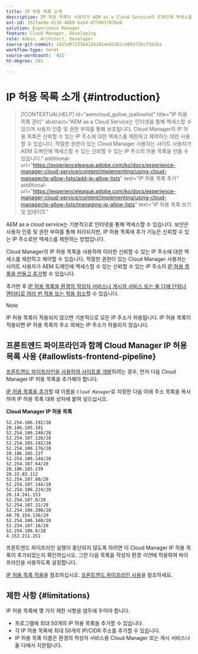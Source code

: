 ```yaml
---
title: IP 허용 목록 소개
description: IP 허용 목록이 사용자가 AEM as a Cloud Service의 도메인에 액세스할 수 있는 주소를 제한하는 방법에 대해 알아봅니다.
exl-id: 352fae8e-d116-40b0-ba54-d7f001f076e8
solution: Experience Manager
feature: Cloud Manager, Developing
role: Admin, Architect, Developer
source-git-commit: 1415d07235641262814e81362c806572bcf582ba
workflow-type: tm+mt
source-wordcount: '421'
ht-degree: 26%

---
```



# IP 허용 목록 소개 {#introduction}

>[!CONTEXTUALHELP]
>id="aemcloud_golive_ipallowlist"
>title="IP 허용 목록 관리"
>abstract="AEM as a Cloud Service는 인터넷을 통해 액세스할 수 있으며 사용자 인증 및 권한 부여를 통해 보호됩니다. Cloud Manager의 IP 허용 목록은 신뢰할 수 있는 IP 주소에 대한 액세스를 제한하고 제어하는 데만 사용할 수 있습니다. 적절한 권한이 있는 Cloud Manager 사용자는 사이트 사용자가 AEM 도메인에 액세스할 수 있는 신뢰할 수 있는 IP 주소의 허용 목록을 만들 수 있습니다."
>additional-url="https://experienceleague.adobe.com/ko/docs/experience-manager-cloud-service/content/implementing/using-cloud-manager/ip-allow-lists/add-ip-allow-lists" text="IP 허용 목록 추가"
>additional-url="https://experienceleague.adobe.com/ko/docs/experience-manager-cloud-service/content/implementing/using-cloud-manager/ip-allow-lists/managing-ip-allow-lists" text="IP 허용 목록 보기 및 업데이트"

AEM as a cloud service는 기본적으로 인터넷을 통해 액세스할 수 있습니다. 보안은 사용자 인증 및 권한 부여를 통해 처리되지만, IP 허용 목록에 추가 기능은 신뢰할 수 있는 IP 주소로만 액세스를 제한하는 방법입니다.

Cloud Manager의 IP 허용 목록을 사용하여 이러한 신뢰할 수 있는 IP 주소에 대한 액세스를 제한하고 제어할 수 있습니다. 적절한 권한이 있는 Cloud Manager 사용자는 사이트 사용자가 AEM 도메인에 액세스할 수 있는 신뢰할 수 있는 IP 주소의 [IP 허용 목록을 만들고 추가](/help/implementing/cloud-manager/ip-allow-lists/add-ip-allow-lists.md)할 수 있습니다.

추가한 후 [IP 허용 목록을 환경의 작성자 서비스나 게시자 서비스 또는 둘 다에 단위나 엔터티로 여러 번 적용 또는 적용 취소](/help/implementing/cloud-manager/ip-allow-lists/apply-allow-list.md)할 수 있습니다.

>[!NOTE]
>
>IP 허용 목록이 적용되지 않으면 기본적으로 모든 IP 주소가 허용됩니다. IP 허용 목록이 적용되면 IP 허용 목록의 주소 외에는 IP 주소가 허용되지 않습니다.

## 프론트엔드 파이프라인과 함께 Cloud Manager IP 허용 목록 사용 {#allowlists-frontend-pipeline}

[프론트엔드 파이프라인을 사용하여 사이트를 개발](/help/implementing/developing/introduction/developing-with-front-end-pipelines.md)하려는 경우, 먼저 다음 Cloud Manager IP 허용 목록을 추가해야 합니다.

[IP 허용 목록을 추가](/help/implementing/cloud-manager/ip-allow-lists/add-ip-allow-lists.md#add-cm-allowlist)할 때 이름을 *`Cloud Manager`*&#x200B;로 지정한 다음 아래 주소 목록을 복사하여 IP 허용 목록 대화 상자에 붙여 넣으십시오.

**Cloud Manager IP 허용 목록**

```text
52.254.106.192/28
20.186.185.181
52.254.106.240/28
52.254.107.128/28
52.254.105.192/28
52.254.106.176/28
20.186.185.227
52.254.106.144/28
52.254.107.64/28
20.186.185.239
20.22.83.112
52.254.107.80/28
52.254.107.144/28
52.254.106.224/28
20.14.241.153
52.254.107.0/28
52.254.107.32/28
52.254.106.208/28
40.70.154.136/29
52.254.106.160/28
52.254.107.16/28
52.254.106.0/28
4.152.211.251
```

프론트엔드 파이프라인 실행이 중단되지 않도록 하려면 이 Cloud Manager IP 허용 목록이 추가되었는지 확인하십시오. 그런 다음 목록을 작성자 환경 *이전*&#x200B;에 적용하여 파이프라인을 사용하도록 설정합니다.

[IP 허용 목록 적용](/help/implementing/cloud-manager/ip-allow-lists/apply-allow-list.md)을 참조하십시오.
[프론트엔드 파이프라인 사용](/help/sites-cloud/administering/site-creation/enable-front-end-pipeline.md)을 참조하세요.


## 제한 사항 {#limitations}

IP 허용 목록에 몇 가지 제한 사항을 염두에 두어야 합니다.

* 프로그램에 최대 50개의 IP 허용 목록을 추가할 수 있습니다.
* 각 IP 허용 목록에 최대 50개의 IP/CIDR 주소를 추가할 수 있습니다.
* IP 허용 목록 이름은 환경의 작성자 서비스용 Cloud Manager 또는 게시 서비스나 둘 다에서 지원됩니다.
